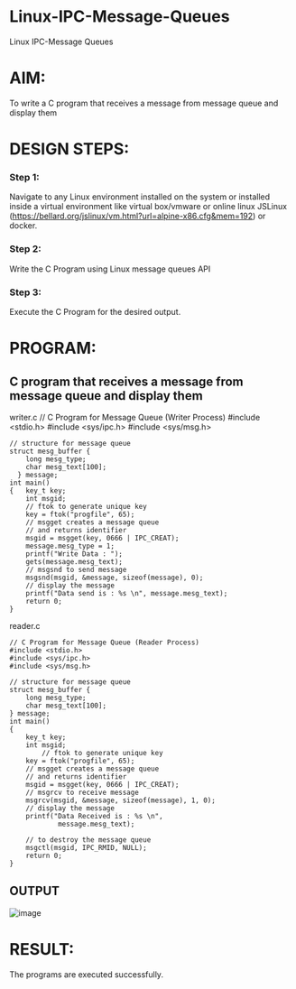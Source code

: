 # Linux-IPC-Message-Queues
Linux IPC-Message Queues

# AIM:
To write a C program that receives a message from message queue and display them

# DESIGN STEPS:

### Step 1:

Navigate to any Linux environment installed on the system or installed inside a virtual environment like virtual box/vmware or online linux JSLinux (https://bellard.org/jslinux/vm.html?url=alpine-x86.cfg&mem=192) or docker.

### Step 2:

Write the C Program using Linux message queues API 

### Step 3:

Execute the C Program for the desired output. 

# PROGRAM:

## C program that receives a message from message queue and display them
writer.c // C Program for Message Queue (Writer Process) #include <stdio.h> #include <sys/ipc.h> #include <sys/msg.h>
```
// structure for message queue 
struct mesg_buffer { 
    long mesg_type; 
    char mesg_text[100]; 
  } message; 
int main() 
{ 	key_t key; 
    int msgid;
    // ftok to generate unique key 
    key = ftok("progfile", 65); 
    // msgget creates a message queue 
    // and returns identifier 
    msgid = msgget(key, 0666 | IPC_CREAT); 
    message.mesg_type = 1; 
    printf("Write Data : "); 
    gets(message.mesg_text); 
    // msgsnd to send message 
    msgsnd(msgid, &message, sizeof(message), 0); 
    // display the message 
    printf("Data send is : %s \n", message.mesg_text); 
    return 0; 
}
```
reader.c
```
// C Program for Message Queue (Reader Process)
#include <stdio.h>
#include <sys/ipc.h>
#include <sys/msg.h>

// structure for message queue
struct mesg_buffer {
	long mesg_type;
	char mesg_text[100];
} message;
int main()
{
	key_t key;
	int msgid;
    	// ftok to generate unique key
	key = ftok("progfile", 65);
	// msgget creates a message queue
	// and returns identifier
	msgid = msgget(key, 0666 | IPC_CREAT);
	// msgrcv to receive message
	msgrcv(msgid, &message, sizeof(message), 1, 0);
	// display the message
	printf("Data Received is : %s \n",
    		message.mesg_text);

    // to destroy the message queue
	msgctl(msgid, IPC_RMID, NULL);
	return 0;
}
```




## OUTPUT


![image](https://github.com/user-attachments/assets/c46d667c-3601-4ad2-aaba-bf83e6c6d27c)



# RESULT:
The programs are executed successfully.
